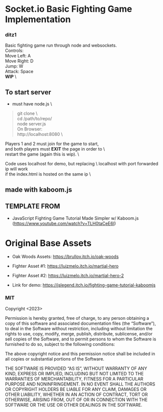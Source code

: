 # Socket.io Basic Fighting Game Implementation #
### ditz1 ###

Basic fighting game run through node and websockets. \
Controls: \
Move Left: A \
Move Right: D \
Jump: W \
Attack: Space \
**WIP** \

## To start server ##
- must have node.js \ 

> git clone <repository> \  
> cd /path/to/repo/  \
> node server.js \
On Browser: \
> http://localhost:8080  \  

Players 1 and 2 must join for the game to start, \
and both players must **EXIT** the page in order to \  
restart the game (again this is wip). \

Code uses localhost for demo, but replacing \ 
localhost with port forwarded ip will work  \
if the index.html is hosted on the same ip \


## made with kaboom.js ##

## TEMPLATE FROM ##

- JavaScript Fighting Game Tutorial Made Simpler w/ Kaboom.js (https://www.youtube.com/watch?v=TLH0taCeE6I)

# Original Base Assets #

- Oak Woods Assets: https://brullov.itch.io/oak-woods

- Fighter Asset #1: https://luizmelo.itch.io/martial-hero

- Fighter Asset #2: https://luizmelo.itch.io/martial-hero-2

- Link for demo: https://jslegend.itch.io/fighting-game-tutorial-kaboomjs

### MIT ###
Copyright <2023> <Daniel Itzler>

Permission is hereby granted, free of charge, to any person obtaining a copy of this software and associated documentation files (the “Software”), to deal in the Software without restriction, including without limitation the rights to use, copy, modify, merge, publish, distribute, sublicense, and/or sell copies of the Software, and to permit persons to whom the Software is furnished to do so, subject to the following conditions:

The above copyright notice and this permission notice shall be included in all copies or substantial portions of the Software.

THE SOFTWARE IS PROVIDED “AS IS”, WITHOUT WARRANTY OF ANY KIND, EXPRESS OR IMPLIED, INCLUDING BUT NOT LIMITED TO THE WARRANTIES OF MERCHANTABILITY, FITNESS FOR A PARTICULAR PURPOSE AND NONINFRINGEMENT. IN NO EVENT SHALL THE AUTHORS OR COPYRIGHT HOLDERS BE LIABLE FOR ANY CLAIM, DAMAGES OR OTHER LIABILITY, WHETHER IN AN ACTION OF CONTRACT, TORT OR OTHERWISE, ARISING FROM, OUT OF OR IN CONNECTION WITH THE SOFTWARE OR THE USE OR OTHER DEALINGS IN THE SOFTWARE.
